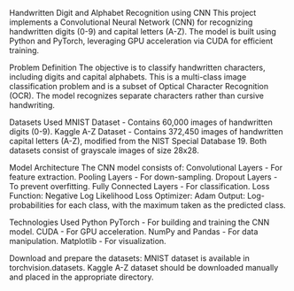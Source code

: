 Handwritten Digit and Alphabet Recognition using CNN
This project implements a Convolutional Neural Network (CNN) for recognizing handwritten digits (0-9) and capital letters (A-Z). The model is built using Python and PyTorch, leveraging GPU acceleration via CUDA for efficient training.

Problem Definition
The objective is to classify handwritten characters, including digits and capital alphabets. This is a multi-class image classification problem and is a subset of Optical Character Recognition (OCR). The model recognizes separate characters rather than cursive handwriting.

Datasets Used
MNIST Dataset - Contains 60,000 images of handwritten digits (0-9).
Kaggle A-Z Dataset - Contains 372,450 images of handwritten capital letters (A-Z), modified from the NIST Special Database 19.
Both datasets consist of grayscale images of size 28x28.

Model Architecture
The CNN model consists of:
Convolutional Layers - For feature extraction.
Pooling Layers - For down-sampling.
Dropout Layers - To prevent overfitting.
Fully Connected Layers - For classification.
Loss Function: Negative Log Likelihood Loss
Optimizer: Adam
Output: Log-probabilities for each class, with the maximum taken as the predicted class.

Technologies Used
Python
PyTorch - For building and training the CNN model.
CUDA - For GPU acceleration.
NumPy and Pandas - For data manipulation.
Matplotlib - For visualization.

Download and prepare the datasets:
MNIST dataset is available in torchvision.datasets.
Kaggle A-Z dataset should be downloaded manually and placed in the appropriate directory.

